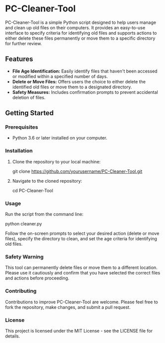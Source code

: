 # PC-Cleaner-Tool

PC-Cleaner-Tool is a simple Python script designed to help users manage and clean up old files on their computers. It provides an easy-to-use interface to specify criteria for identifying old files and supports actions to either delete these files permanently or move them to a specific directory for further review.

## Features

- **File Age Identification:** Easily identify files that haven't been accessed or modified within a specified number of days.
- **Delete or Move Files:** Offers users the choice to either delete the identified old files or move them to a designated directory.
- **Safety Measures:** Includes confirmation prompts to prevent accidental deletion of files.

## Getting Started

### Prerequisites

- Python 3.6 or later installed on your computer.

### Installation

1. Clone the repository to your local machine:

   git clone https://github.com/yourusername/PC-Cleaner-Tool.git

2. Navigate to the cloned repository:

   cd PC-Cleaner-Tool

### Usage

Run the script from the command line:

python cleaner.py

Follow the on-screen prompts to select your desired action (delete or move files), specify the directory to clean, and set the age criteria for identifying old files.

### Safety Warning
This tool can permanently delete files or move them to a different location. Please use it cautiously and confirm that you have selected the correct files and actions before proceeding.

### Contributing
Contributions to improve PC-Cleaner-Tool are welcome. Please feel free to fork the repository, make changes, and submit a pull request.

### License
This project is licensed under the MIT License - see the LICENSE file for details.


